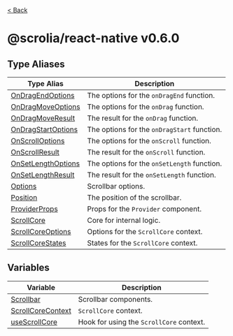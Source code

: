 [< Back](../../README.md)

# @scrolia/react-native v0.6.0

## Type Aliases

| Type Alias | Description |
| ------ | ------ |
| [OnDragEndOptions](type-aliases/OnDragEndOptions.md) | The options for the `onDragEnd` function. |
| [OnDragMoveOptions](type-aliases/OnDragMoveOptions.md) | The options for the `onDrag` function. |
| [OnDragMoveResult](type-aliases/OnDragMoveResult.md) | The result for the `onDrag` function. |
| [OnDragStartOptions](type-aliases/OnDragStartOptions.md) | The options for the `onDragStart` function. |
| [OnScrollOptions](type-aliases/OnScrollOptions.md) | The options for the `onScroll` function. |
| [OnScrollResult](type-aliases/OnScrollResult.md) | The result for the `onScroll` function. |
| [OnSetLengthOptions](type-aliases/OnSetLengthOptions.md) | The options for the `onSetLength` function. |
| [OnSetLengthResult](type-aliases/OnSetLengthResult.md) | The result for the `onSetLength` function. |
| [Options](type-aliases/Options.md) | Scrollbar options. |
| [Position](type-aliases/Position.md) | The position of the scrollbar. |
| [ProviderProps](type-aliases/ProviderProps.md) | Props for the `Provider` component. |
| [ScrollCore](type-aliases/ScrollCore.md) | Core for internal logic. |
| [ScrollCoreOptions](type-aliases/ScrollCoreOptions.md) | Options for the `ScrollCore` context. |
| [ScrollCoreStates](type-aliases/ScrollCoreStates.md) | States for the `ScrollCore` context. |

## Variables

| Variable | Description |
| ------ | ------ |
| [Scrollbar](variables/Scrollbar.md) | Scrollbar components. |
| [ScrollCoreContext](variables/ScrollCoreContext.md) | `ScrollCore` context. |
| [useScrollCore](variables/useScrollCore.md) | Hook for using the `ScrollCore` context. |
